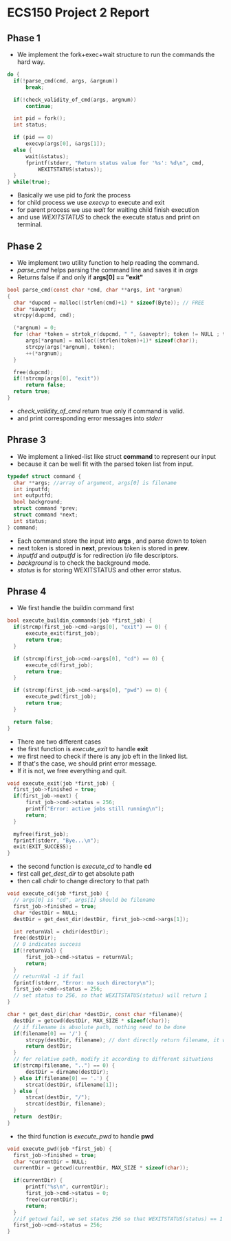 # ECS150 Project 2 Report

## Phase 1
  + We implement the fork+exec+wait structure to run the commands the hard way.
  ```C
do {
    if(!parse_cmd(cmd, args, &argnum))
        break;

    if(!check_validity_of_cmd(args, argnum))
        continue;

    int pid = fork();
    int status;

    if (pid == 0)
        execvp(args[0], &args[1]);
    else {
        wait(&status);
        fprintf(stderr, "Return status value for '%s': %d\n", cmd, 
            WEXITSTATUS(status));
    }
} while(true);
  ```
+ Basically we use pid to *fork* the process
+ for child process we use *execvp* to execute and exit
+ for parent process we use *wait* for waiting child finish execution
+ and use *WEXITSTATUS* to check the execute status and print on terminal.

## Phase 2
  + We implement two utility function to help reading the command.
  + *parse_cmd* helps parsing the command line and saves it in *args*
  + Returns false if and only if __args[0] == "exit"__
  ```C
bool parse_cmd(const char *cmd, char **args, int *argnum)
{
    char *dupcmd = malloc((strlen(cmd)+1) * sizeof(Byte)); // FREE
    char *saveptr;
    strcpy(dupcmd, cmd);

    (*argnum) = 0;
    for (char *token = strtok_r(dupcmd, " ", &saveptr); token != NULL ; token = strtok_r(NULL, " ", &saveptr)) {
        args[*argnum] = malloc((strlen(token)+1)* sizeof(char));
        strcpy(args[*argnum], token);
        ++(*argnum);
    }

    free(dupcmd);
    if(!strcmp(args[0], "exit"))
        return false;
    return true;
}
  ```
  + *check_validity_of_cmd* return true only if command is valid.
  + and print corresponding error messages into *stderr*

## Phrase 3
  + We implement a linked-list like struct __command__ to represent our input
  + because it can be well fit with the parsed token list from input.
  ```C
typedef struct command {
    char **args; //array of argument, args[0] is filename
    int inputfd;
    int outputfd;
    bool background;
    struct command *prev;
    struct command *next;
    int status;
} command;
  ```
  + Each command store the input into __args__ , and parse down to token
  + next token is stored in __next__, previous token is stored in __prev__.
  + *inputfd* and *outputfd* is for redirection i/o file descriptors.
  + *background* is to check the background mode.
  + *status* is for storing WEXITSTATUS and other error status.

## Phrase 4
  + We first handle the buildin command first
  ```C
bool execute_buildin_commands(job *first_job) {
    if(strcmp(first_job->cmd->args[0], "exit") == 0) {
        execute_exit(first_job);
        return true;
    }

    if (strcmp(first_job->cmd->args[0], "cd") == 0) {
        execute_cd(first_job);
        return true;
    }

    if (strcmp(first_job->cmd->args[0], "pwd") == 0) {
        execute_pwd(first_job);
        return true;
    }

    return false;
}
  ```
  + There are two different cases
  + the first function is *execute_exit* to handle __exit__
  + we first need to check if there is any job eft in the linked list. 
  + If that's the case, we should print error message. 
  + If it is not, we free everything and quit.
  ```C
void execute_exit(job *first_job) {
    first_job->finished = true;
    if(first_job->next) {
        first_job->cmd->status = 256;
        printf("Error: active jobs still running\n");
        return;
    }

    myfree(first_job);
    fprintf(stderr, "Bye...\n");
    exit(EXIT_SUCCESS);
}
  ```
  + the second function is *execute_cd* to handle __cd__
  + first call *get_dest_dir* to get absolute path
  + then call *chdir* to change directory to that path
  ```C
void execute_cd(job *first_job) {
    // args[0] is "cd", args[1] should be filename
    first_job->finished = true;
    char *destDir = NULL;
    destDir = get_dest_dir(destDir, first_job->cmd->args[1]);

    int returnVal = chdir(destDir);
    free(destDir);
    // 0 indicates success
    if(!returnVal) {
        first_job->cmd->status = returnVal;
        return;
    }
    // returnVal -1 if fail
    fprintf(stderr, "Error: no such directory\n");
    first_job->cmd->status = 256; 
    // set status to 256, so that WEXITSTATUS(status) will return 1
}

char * get_dest_dir(char *destDir, const char *filename){
    destDir = getcwd(destDir, MAX_SIZE * sizeof(char));
    // if filename is absolute path, nothing need to be done
    if(filename[0] == '/') {
        strcpy(destDir, filename); // dont directly return filename, it will cause mem_leak
        return destDir;
    }
    // for relative path, modify it according to different situations
    if(strcmp(filename, "..") == 0) {
        destDir = dirname(destDir);
    } else if(filename[0] == '.') {
        strcat(destDir, &filename[1]);
    } else {
        strcat(destDir, "/");
        strcat(destDir, filename);
    }
    return  destDir;
}
  ```
  + the third function is *execute_pwd* to handle __pwd__
  ```C
void execute_pwd(job *first_job) {
    first_job->finished = true;
    char *currentDir = NULL;
    currentDir = getcwd(currentDir, MAX_SIZE * sizeof(char));

    if(currentDir) {
        printf("%s\n", currentDir);
        first_job->cmd->status = 0;
        free(currentDir);
        return;
    }
    //if getcwd fail, we set status 256 so that WEXITSTATUS(status) == 1
    first_job->cmd->status = 256;
}
  ```
  

